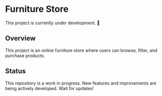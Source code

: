 # Furniture Store

This project is currently under development. 🚀  

## Overview  
This project is an online furniture store where users can browse, filter, and purchase products.

## Status  
This repository is a work in progress. New features and improvements are being actively developed. Wait for updates!  
